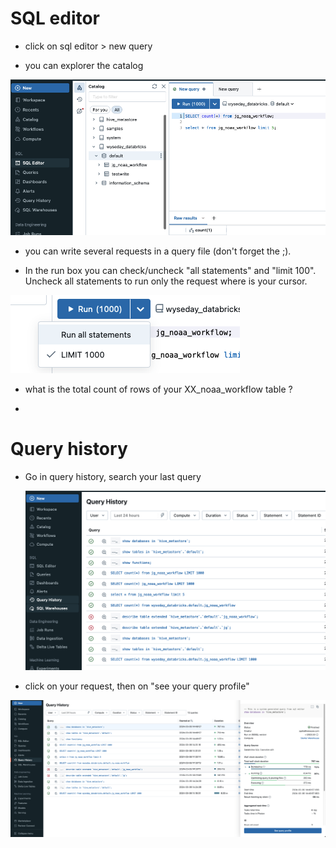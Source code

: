 # SQL editor

* click on sql editor > new query

* you can explorer the catalog

![catalog](images/catalog.png)

* you can write several requests in a query file (don't forget the ;).

* In the run box you can check/uncheck "all statements" and "limit 100". Uncheck all statements to run only the request where is your cursor.
  
![check](images/check.png)

* what is the total count of rows of your XX_noaa_workflow table ?

* 

# Query history
* Go in query history, search your last query

  ![history](images/history.png)

*  click on your request, then on "see your query profile"

![profile](images/profile.png)



